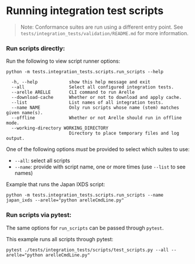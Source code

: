 # Running integration test scripts

> Note: Conformance suites are run using a different entry point.
> See `tests/integration_tests/validation/README.md` for more information.

### Run scripts directly:
Run the following to view script runner options:
```
python -m tests.integration_tests.scripts.run_scripts --help

  -h, --help            show this help message and exit
  --all                 Select all configured integration tests.
  --arelle ARELLE       CLI command to run Arelle
  --download-cache      Whether or not to download and apply cache.
  --list                List names of all integration tests.
  --name NAME           Only run scripts whose name (stem) matches given name(s).
  --offline             Whether or not Arelle should run in offline mode.
  --working-directory WORKING_DIRECTORY
                        Directory to place temporary files and log output.
```
One of the following options *must* be provided to select which suites to use:
* `--all`: select all scripts
* `--name`: provide with script name, one or more times (use `--list` to see names)

Example that runs the Japan IXDS script:
```
python -m tests.integration_tests.scripts.run_scripts --name japan_ixds --arelle="python arelleCmdLine.py" 
```

### Run scripts via pytest:
The same options for `run_scripts` can be passed through `pytest`.

This example runs all scripts through pytest:
```
pytest ./tests/integration_tests/scripts/test_scripts.py --all --arelle="python arelleCmdLine.py"
```